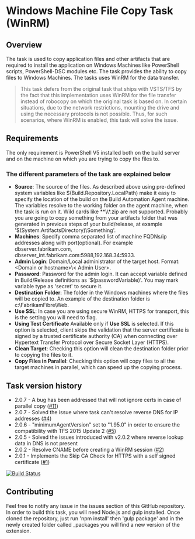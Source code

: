 # Windows Machine File Copy Task (WinRM)

## Overview

The task is used to copy application files and other artifacts that are required to install the application on Windows Machines like PowerShell scripts, PowerShell-DSC modules etc. The task provides the ability to copy files to Windows Machines. The tasks uses WinRM for the data transfer.

> This task defers from the original task that ships with VSTS/TFS by the fact that this implementation uses WinRM for the file transfer instead of robocopy on which the original task is based on.
In certain situations, due to the network restrictions, mounting the drive and using the necessary protocols is not possible. Thus, for such scenarios, where WinRM is enabled, this task will solve the issue.

## Requirements

The only requirement is PowerShell V5 installed both on the build server and on the machine on which you are trying to copy the files to.

### The different parameters of the task are explained below

* **Source**: The source of the files. As described above using pre-defined system variables like $(Build.Repository.LocalPath) make it easy to specify the location of the build on the Build Automation Agent machine. The variables resolve to the working folder on the agent machine, when the task is run on it. Wild cards like **\\*.zip are not supported. Probably you are going to copy something from your artifacts folder that was generated in previous steps of your build/release, at example '$(System.ArtifactsDirectory)\\Something'.
* **Machines**: Specify comma separated list of machine FQDNs/ip addresses along with port(optional). For example dbserver.fabrikam.com, dbserver_int.fabrikam.com:5988,192.168.34:5933.
* **Admin Login**: Domain/Local administrator of the target host. Format: &lt;Domain or hostname&gt;\\&lt; Admin User&gt;.  
* **Password**:  Password for the admin login. It can accept variable defined in Build/Release definitions as '$(passwordVariable)'. You may mark variable type as 'secret' to secure it.
* **Destination Folder**: The folder in the Windows machines where the files will be copied to. An example of the destination folder is c:\\FabrikamFibre\\Web.
* **Use SSL**: In case you are using secure WinRM, HTTPS for transport, this is the setting you will need to flag.
* **Using Test Certificate** Available only if **Use SSL** is selected. If this option is selected, client skips the validation that the server certificate is signed by a trusted certificate authority (CA) when connecting over Hypertext Transfer Protocol over Secure Socket Layer (HTTPS).
* **Clean Target**: Checking this option will clean the destination folder prior to copying the files to it.
* **Copy Files in Parallel**: Checking this option will copy files to all the target machines in parallel, which can speed up the copying process.

## Task version history

* 2.0.7 - A bug has been addressed that will not ignore certs in case of parallel copy ([#11](https://github.com/mmajcica/win-rm-file-copy/issues/11))
* 2.0.7 - Solved the issue where task can't resolve reverse DNS for IP addresses ([#4](https://github.com/mmajcica/win-rm-file-copy/issues/4))
* 2.0.6 - "minimumAgentVersion" set to "1.95.0" in order to ensure the compatibility with TFS 2015 Update 2 ([#5](https://github.com/mmajcica/win-rm-file-copy/issues/5))
* 2.0.5 - Solved the issues introduced with v2.0.2 where reverse lookup data in DNS is not present
* 2.0.2 - Resolve CNAME before creating a WinRM session ([#2](https://github.com/mmajcica/win-rm-file-copy/issues/2))
* 2.0.1 - Implements the Skip CA Check for HTTPS with a self signed certificate ([#1](https://github.com/mmajcica/win-rm-file-copy/issues/1))

[![Build Status](https://dev.azure.com/mummy/Azure%20DevOps%20Extensions/_apis/build/status/mmajcica.win-rm-file-copy?branchName=master)](https://dev.azure.com/mummy/Azure%20DevOps%20Extensions/_build/latest?definitionId=43&branchName=master)

## Contributing

Feel free to notify any issue in the issues section of this GitHub repository. In order to build this task, you will need Node.js and gulp installed. Once cloned the repository, just run 'npm install' then 'gulp package' and in the newly created folder called _packages you will find a new version of the extension.
